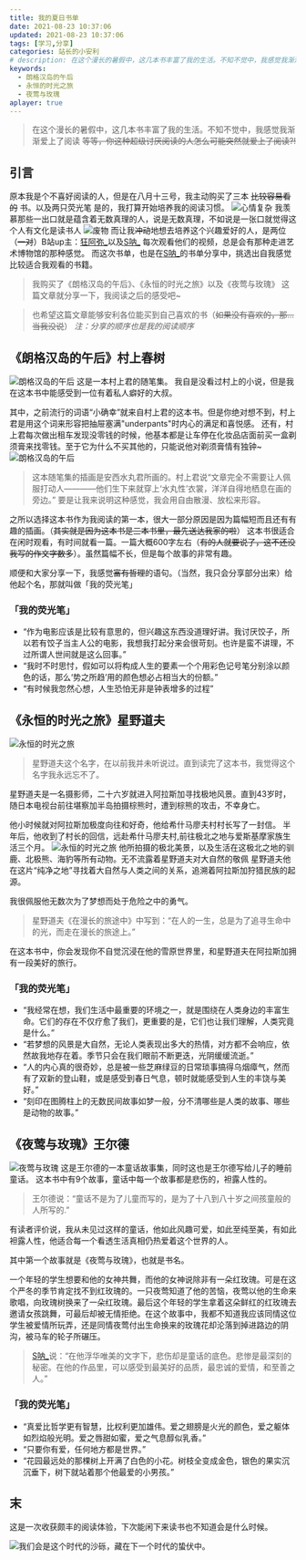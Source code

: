 ```yaml
---
title: 我的夏日书单
date: 2021-08-23 10:37:06
updated: 2021-08-23 10:37:06
tags: [学习,分享]
categories: 站长的小安利
# description: 在这个漫长的暑假中，这几本书丰富了我的生活。不知不觉中，我感觉我渐渐爱上了阅读
keywords: 
  - 朗格汉岛的午后
  - 永恒的时光之旅
  - 夜莺与玫瑰
aplayer: true
---
```


> 在这个漫长的暑假中，这几本书丰富了我的生活。不知不觉中，我感觉我渐渐爱上了阅读
~~等等，你这种超级讨厌阅读的人怎么可能突然就爱上了阅读?!~~


<!-- more -->


<meting-js
 id="421563085"
 server="netease"
 type="song"
 theme="#C20C0C">
</meting-js>

## 引言
原本我是个不喜好阅读的人，但是在八月十三号，我主动购买了三本 ~~比较容易看的~~ 书。以及两只荧光笔
是的，我打算开始培养我的阅读习惯。
![心情复杂](https://masle.gitee.io/maslebloglib/picture/biaoqing/xqfz.jpg)
我羡慕那些一出口就是蕴含着无数真理的人，说是无数真理，不如说是一张口就觉得这个人有文化是读书人
![废物](https://masle.gitee.io/maslebloglib/picture/biaoqing/fw.jpg)
而让我~~冲动~~地想去培养这个兴趣爱好的人，是两位（~~一对~~）B站up主：[狂阿弥_](https://space.bilibili.com/3433092)以及[S呐_](https://space.bilibili.com/273139194)
每次观看他们的视频，总是会有那种走进艺术博物馆的那种感觉。
而这次书单，也是在[S呐_](https://space.bilibili.com/273139194)的书单分享中，挑选出自我感觉比较适合我观看的书籍。

<div class="success">

> 我购买了《朗格汉岛的午后》、《永恒的时光之旅》以及《夜莺与玫瑰》
这篇文章就分享一下，我阅读之后的感受吧~

</div>

> 也希望这篇文章能够安利各位能买到自己喜欢的书（~~如果没有喜欢的，那...当我没说~~）
*注：分享的顺序也是我的阅读顺序*

## 《朗格汉岛的午后》村上春树
![朗格汉岛的午后](https://masle.gitee.io/maslebloglib/picture/summer-book-list/lghd.jpg)
这是一本村上君的随笔集。 我自是没看过村上的小说，但是我在这本书中能感受到一位有着私人癖好的大叔。

其中，之前流行的词语“小确幸”就来自村上君的这本书。但是你绝对想不到，村上君是用这个词来形容把抽屉塞满"underpants"时内心的满足和喜悦感。
还有，村上君每次做出租车发现没零钱的时候，他基本都是让车停在化妆品店面前买一盒剃须膏来找零钱。至于它为什么不买其他的，只能说他对剃须膏情有独钟~
![朗格汉岛的午后](https://masle.gitee.io/maslebloglib/picture/summer-book-list/lghd1.jpg)
> 这本随笔集的插画是安西水丸君所画的。村上君说“文章完全不需要让人佩服打动人————他们生下来就穿上‘水丸性’衣裳，洋洋自得地栖息在画的旁边。”
要是让我来说明这种感觉，我会用自由散漫、放松来形容。

之所以选择这本书作为我阅读的第一本，很大一部分原因是因为篇幅短而且还有有趣的插画。（~~其实就是因为这本书是三本书里，最先送达我家的啦~~）
这本书很适合在闲时观看，有时间就看一篇。一篇大概600字左右（~~有的人就要说了，这不还没我写的作文字数多~~）。虽然篇幅不长，但是每个故事的非常有趣。

顺便和大家分享一下，我感觉~~富有哲理~~的语句。（当然，我只会分享部分出来）给他起个名，那就叫做「我的荧光笔」
### 「我的荧光笔」
- “作为电影应该是比较有意思的，但兴趣这东西没道理好讲。我讨厌饺子，所以若有饺子当主人公的电影，我想我打起分来会很苛刻。也许是蛮不讲理，不过所谓人世间就是这么回事。”
- “我时不时思忖，假如可以将构成人生的要素一个个用彩色记号笔分别涂以颜色的话，那么‘势之所趋’用的颜色想必占相当大的份额。”
- “有时候我忽然心想，人生恐怕无非是钟表增多的过程”

## 《永恒的时光之旅》星野道夫
![永恒的时光之旅](https://masle.gitee.io/maslebloglib/picture/summer-book-list/sgzl.jpg)

> 星野道夫这个名字，在以前我并未听说过。直到读完了这本书，我觉得这个名字我永远忘不了。

星野道夫是一名摄影师，二十六岁就进入阿拉斯加寻找极地风景。直到43岁时，随日本电视台前往堪察加半岛拍摄棕熊时，遭到棕熊的攻击，不幸身亡。

他小时候就对阿拉斯加极度向往和好奇，他给希什马廖夫村村长写了一封信。
半年后，他收到了村长的回信，远赴希什马廖夫村,前往极北之地与爱斯基摩家族生活三个月。
![永恒的时光之旅](https://masle.gitee.io/maslebloglib/picture/summer-book-list/sgzl1.jpg)
他所拍摄的极北美景，以及生活在这极北之地的驯鹿、北极熊、海豹等所有动物。无不流露着星野道夫对大自然的敬佩
星野道夫他在这片“纯净之地”寻找着大自然与人类之间的关系，追溯着阿拉斯加狩猎民族的起源。

我很佩服他无数次为了梦想而处于危险之中的勇气。
>  星野道夫《在漫长的旅途中》中写到：“在人的一生，总是为了追寻生命中的光，而走在漫长的旅途上。”

在这本书中，你会发现你不自觉沉浸在他的雪原世界里，和星野道夫在阿拉斯加拥有一段美好的旅行。

### 「我的荧光笔」
- “我经常在想，我们生活中最重要的环境之一，就是围绕在人类身边的丰富生命。它们的存在不仅疗愈了我们，更重要的是，它们也让我们理解，人类究竟是什么。”
- “若梦想的风景是大自然，无论人类表现出多大的热情，对方都不会响应，依然故我地存在着。季节只会在我们眼前不断更迭，光阴缓缓流逝。”
- “人的内心真的很奇妙，总是被一些芝麻绿豆的日常琐事搞得乌烟瘴气，然而有了双新的登山鞋，或是感受到春日气息，顿时就能感受到人生的丰饶与美好。”
- “刻印在图腾柱上的无数民间故事如梦一般，分不清哪些是人类的故事、哪些是动物的故事。”

## 《夜莺与玫瑰》王尔德
![夜莺与玫瑰](https://masle.gitee.io/maslebloglib/picture/summer-book-list/yyymg.jpg)
这是王尔德的一本童话故事集，同时这也是王尔德写给儿子的睡前童话。
这本书中有9个故事，童话中每一个故事都是悲伤的，袒露人性的。

> 王尔德说：“童话不是为了儿童而写的，是为了十八到八十岁之间孩童般的人所写的.”

有读者评价说，我从未见过这样的童话，他如此风趣可爱，如此至纯至美，有如此袒露人性，他适合每一个看透生活真相仍热爱着这个世界的人。

其中第一个故事就是《夜莺与玫瑰》，也就是书名。

一个年轻的学生想要和他的女神共舞，而他的女神说除非有一朵红玫瑰。可是在这个严冬的季节肯定找不到红玫瑰的。一只夜莺知道了他的苦恼，夜莺以他的生命来歌唱，向玫瑰树换来了一朵红玫瑰。最后这个年轻的学生拿着这朵鲜红的红玫瑰去邀请女孩跳舞，可最后却被无情拒绝。在这个故事中，我都不知道我应该同情这位学生被爱情所玩弄，还是同情夜莺付出生命换来的玫瑰花却沦落到掉进路边的阴沟，被马车的轮子所碾压。

>[S呐_](https://space.bilibili.com/273139194)说：“在他浮华唯美的文字下，悲伤却是童话的底色。悲惨是最深刻的秘密。在他的作品里，可以感受到最美好的品质，最忠诚的爱情，和至善之人。”

### 「我的荧光笔」
- “真爱比哲学更有智慧，比权利更加雄伟。爱之翅膀是火光的颜色，爱之躯体如烈焰般光明。爱之唇甜如蜜，爱之气息醇似乳香。”
- “只要你有爱，任何地方都是世界。”
- “花园最远处的那棵树上开满了白色的小花。树枝全变成金色，银色的果实沉沉垂下，树下就站着那个他最爱的小男孩。”


## 末
这是一次收获颇丰的阅读体验，下次能闲下来读书也不知道会是什么时候。

![我们会是这个时代的沙砾，藏在下一个时代的蛰伏中。](https://masle.gitee.io/maslebloglib/picture/summer-book-list/yj.jpg)
